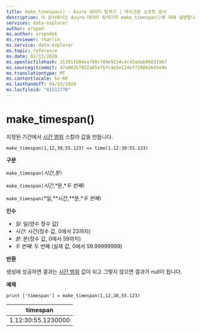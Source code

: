 ```yaml
---
title: make_timespan() - Azure 데이터 탐색기 | 마이크로 소프트 문서
description: 이 문서에서는 Azure 데이터 탐색기의 make_timespan()에 대해 설명합니다.
services: data-explorer
author: orspod
ms.author: orspodek
ms.reviewer: rkarlin
ms.service: data-explorer
ms.topic: reference
ms.date: 02/13/2020
ms.openlocfilehash: 31301f684ea700cf89e9234c4c43adab068319b7
ms.sourcegitcommit: 47a002b7032a05ef67c4e5e12de7720062645e9e
ms.translationtype: MT
ms.contentlocale: ko-KR
ms.lasthandoff: 04/15/2020
ms.locfileid: "81512770"
---
```

# <a name="make_timespan"></a>make_timespan()

지정된 기간에서 [시간 범위](./scalar-data-types/timespan.md) 스칼라 값을 만듭니다.

```kusto
make_timespan(1,12,30,55.123) == time(1.12:30:55.123)
```

**구문**

`make_timespan(`*시간*,*분*`)`

`make_timespan(`*시간*,*분,**두 번째*`)`

`make_timespan(`*일,**시간,**분,**두 번째*`)`

**인수**

* *일*: 일(양수 정수 값)
* *시간*: 시간(정수 값, 0에서 23까지)
* *분*: 분(정수 값, 0에서 59까지)
* *두 번째*: 두 번째 (실제 값, 0에서 59.99999999)

**반환**

생성에 성공하면 결과는 [시간 범위](./scalar-data-types/timespan.md) 값이 되고 그렇지 않으면 결과가 null이 됩니다.
 
**예제**

```kusto
print ['timespan'] = make_timespan(1,12,30,55.123)

```

|timespan|
|---|
|1.12:30:55.1230000|



